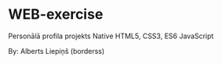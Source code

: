 # WEB-exercise

Personālā profila projekts
Native HTML5, CSS3, ES6 JavaScript

By: Alberts Liepiņš (borderss)

